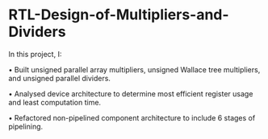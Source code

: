 # RTL-Design-of-Multipliers-and-Dividers

In this project, I:

• Built unsigned parallel array multipliers, unsigned Wallace tree multipliers, and unsigned parallel dividers.

• Analysed device architecture to determine most efficient register usage and least computation time.

• Refactored non-pipelined component architecture to include 6 stages of pipelining.
